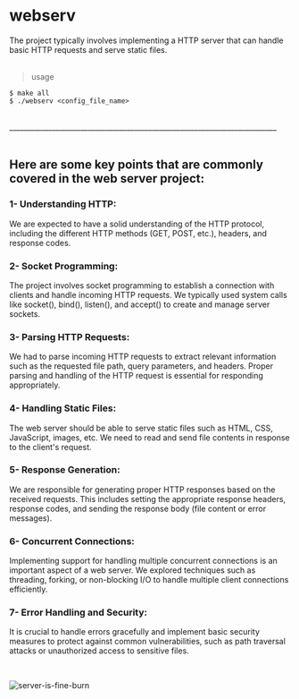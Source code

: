 # webserv
The project typically involves implementing a HTTP server that can handle basic HTTP requests and serve static files.
<br/> <br/>
> usage


`$ make all`
<br/>
`$ ./webserv <config_file_name>`

<br/>
___________________________________________________________________________
<br/><br/>

## Here are some key points that are commonly covered in the web server project:

### 1- Understanding HTTP:
  We are expected to have a solid understanding of the HTTP protocol, including the different HTTP methods (GET, POST, etc.), headers, and response codes.

### 2- Socket Programming:
  The project involves socket programming to establish a connection with clients and handle incoming HTTP requests. We typically used system calls like socket(), bind(), listen(), and accept() to create and manage server sockets.

### 3- Parsing HTTP Requests:
  We had to parse incoming HTTP requests to extract relevant information such as the requested file path, query parameters, and headers. Proper parsing and handling of the HTTP request is essential for responding appropriately.

### 4- Handling Static Files:
  The web server should be able to serve static files such as HTML, CSS, JavaScript, images, etc. We need to read and send file contents in response to the client's request.

### 5- Response Generation:
  We are responsible for generating proper HTTP responses based on the received requests. This includes setting the appropriate response headers, response codes, and sending the response body (file content or error messages).

### 6- Concurrent Connections:
  Implementing support for handling multiple concurrent connections is an important aspect of a web server. We explored techniques such as threading, forking, or non-blocking I/O to handle multiple client connections efficiently.

### 7- Error Handling and Security:
  It is crucial to handle errors gracefully and implement basic security measures to protect against common vulnerabilities, such as path traversal attacks or unauthorized access to sensitive files.

<br/>

![server-is-fine-burn](https://github.com/stronk-exe/webserv/assets/94312066/dc336a27-51c4-40db-b760-beb160137e3a)

